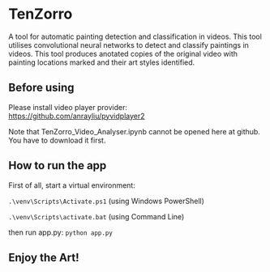 # TenZorro

A tool for automatic painting detection and classification in videos. This tool utilises convolutional neural networks to detect and classify paintings in videos.
This tool produces anotated copies of the original video with painting locations marked and their art styles identified.

## Before using

Please install video player provider: https://github.com/anrayliu/pyvidplayer2

Note that TenZorro_Video_Analyser.ipynb cannot be opened here at github. You have to download it first.

## How to run the app

First of all, start a virtual environment:

`.\venv\Scripts\Activate.ps1` (using Windows PowerShell)

`.\venv\Scripts\activate.bat` (using Command Line)

then run app.py:
`python app.py`

## Enjoy the Art!
